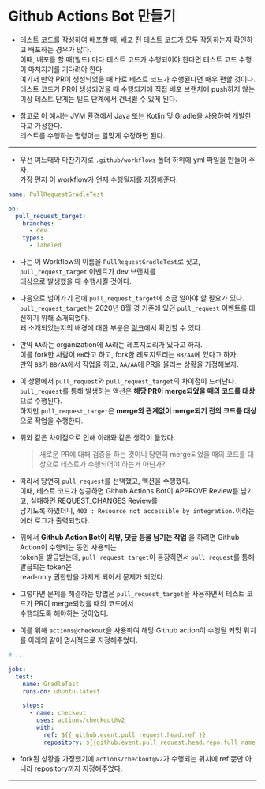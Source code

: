 # Github Actions Bot 만들기

- 테스트 코드를 작성하여 배포할 때, 배포 전 테스트 코드가 모두 작동하는지 확인하고 배포하는 경우가 많다.  
  이때, 배포를 할 때(빌드) 마다 테스트 코드가 수행되어야 한다면 테스트 코드 수행이 마쳐지기를 기다려야 한다.  
  여기서 만약 PR이 생성되었을 때 바로 테스트 코드가 수행된다면 매우 편할 것이다.  
  테스트 코드가 PR이 생성되었을 때 수행되기에 직접 배포 브랜치에 push하지 않는 이상 테스트 단계는 빌드 단계에서 건너뛸 수 있게 된다.

- 참고로 이 예시는 JVM 환경에서 Java 또는 Kotlin 및 Gradle을 사용하여 개발한다고 가정한다.  
  테스트를 수행하는 명령어는 알맞게 수정하면 된다.

<hr/>

- 우선 여느때와 마찬가지로 `.github/workflows` 폴더 하위에 yml 파일을 만들어 주자.  
  가장 먼저 이 workflow가 언제 수행될지를 지정해준다.

```yml
name: PullRequestGradleTest

on:
  pull_request_target:
    branches:
      - dev
    types:
      - labeled
```

- 나는 이 Workflow의 이름을 `PullRequestGradleTest`로 짓고, `pull_request_target` 이벤트가 dev 브랜치를  
  대상으로 발생했을 때 수행시킬 것이다.

- 다음으로 넘어가기 전에 `pull_request_target`에 조금 알아야 할 필요가 있다.  
  `pull_request_target`는 2020년 8월 경 기존에 있던 `pull_request` 이벤트를 대신하기 위해 소개되었다.  
  왜 소개되었는지의 배경에 대한 부분은 <a href="https://securitylab.github.com/research/github-actions-preventing-pwn-requests/">링크</a>에서 확인할 수 있다.

- 만약 `AA`라는 organization에 `AA`라는 레포지토리가 있다고 하자.  
  이를 fork한 사람이 `BB`라고 하고, fork한 레포지토리는 `BB/AA`에 있다고 하자.  
  만약 `BB`가 `BB/AA`에서 작업을 하고, `AA/AA`에 PR을 올리는 상황을 가정해보자.

- 이 상황에서 `pull_request`와 `pull_request_target`의 차이점이 드러난다.  
  `pull_request`를 통해 발생하는 액션은 **해당 PR이 merge되었을 때의 코드를 대상** 으로 수행된다.  
  하지만 `pull_request_target`은 **merge와 관계없이 merge되기 전의 코드를 대상** 으로 작업을 수행한다.

- 위와 같은 차이점으로 인해 아래와 같은 생각이 들었다.

  > 새로운 PR에 대해 검증을 하는 것이니 당연히 merge되었을 때의 코드를 대상으로 테스트가 수행되어야 하는거 아닌가?

- 따라서 당연히 `pull_request`를 선택했고, 액션을 수행했다.  
  이때, 테스트 코드가 성공하면 Github Actions Bot이 APPROVE Review를 남기고, 실패하면 REQUEST_CHANGES Review를  
  남기도록 하였더니, `403 : Resource not accessible by integration.`이라는 에러 로그가 출력되었다.

- 위에서 **Github Action Bot이 리뷰, 댓글 등을 남기는 작업** 을 하려면 Github Action이 수행되는 동안 사용되는  
  token을 발급받는데, `pull_request_target`이 등장하면서 `pull_request`를 통해 발급되는 token은  
  read-only 권한만을 가지게 되어서 문제가 되었다.

- 그렇다면 문제를 해결하는 방법은 `pull_request_target`을 사용하면서 테스트 코드가 PR이 merge되었을 때의 코드에서  
  수행되도록 해야하는 것이었다.

- 이를 위해 `actions@checkout`을 사용하여 해당 Github action이 수행될 커밋 위치를 아래와 같이 명시적으로 지정해주었다.

```yml
# ...

jobs:
  test:
    name: GradleTest
    runs-on: ubuntu-latest

    steps:
      - name: checkout
        uses: actions/checkout@v2
        with:
          ref: ${{ github.event.pull_request.head.ref }}
          repository: ${{github.event.pull_request.head.repo.full_name }}
```

- fork된 상황을 가정했기에 `actions/checkout@v2`가 수행되는 위치에 ref 뿐만 아니라 repository까지 지정해주었다.
<hr/>
